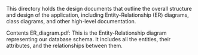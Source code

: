 This directory holds the design documents that outline the overall structure and design of the application, including Entity-Relationship (ER) diagrams, class diagrams, and other high-level documentation.

Contents
ER_diagram.pdf: This is the Entity-Relationship diagram representing our database schema. It includes all the entities, their attributes, and the relationships between them.
